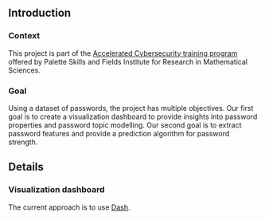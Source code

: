 ## Introduction
### Context
This project is part of the [Accelerated Cybersecurity training program](https://paletteskills.org/programs/cybersecurity-training) offered by Palette Skills and Fields Institute for Research in Mathematical Sciences. 

### Goal
Using a dataset of passwords, the project has multiple objectives. Our first goal is to create a visualization dashboard to provide insights into password properties and password topic modelling. Our second goal is to extract password features and provide a prediction algorithm for password strength. 

## Details
### Visualization dashboard
The current approach is to use [Dash](https://dash.plotly.com/). 
